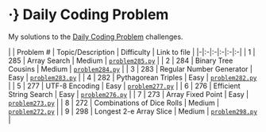 # ·} Daily Coding Problem 

My solutions to the [Daily Coding Problem](https://www.dailycodingproblem.com/) challenges. 

|  | Problem # | Topic/Description | Difficulty | Link to file |
|-|:-|:-|:-|:-|:-|
| 1 | 285 | Array Search | Medium | [`problem285.py`](https://github.com/nkhi/dailycodingproblem/blob/master/solutions/problem285.py) |
| 2 | 284 | Binary Tree Cousins | Medium | [`problem284.py`](https://github.com/nkhi/dailycodingproblem/blob/master/solutions/problem284.py) |
| 3 | 283 | Regular Number Generator | Easy | [`problem283.py`](https://github.com/nkhi/dailycodingproblem/blob/master/solutions/problem283.py) |
| 4 | 282 | Pythagorean Triples | Easy | [`problem282.py`](https://github.com/nkhi/dailycodingproblem/blob/master/solutions/problem282.py) |
| 5 | 277 | UTF-8 Encoding | Easy | [`problem277.py`](https://github.com/nkhi/dailycodingproblem/blob/master/solutions/problem277.py) |
| 6 | 276 | Efficient String Search | Easy | [`problem276.py`](https://github.com/nkhi/dailycodingproblem/blob/master/solutions/problem276.py) |
| 7 | 273 | Array Fixed Point | Easy | [`problem273.py`](https://github.com/nkhi/dailycodingproblem/blob/master/solutions/problem273.py) |
| 8 | 272 | Combinations of Dice Rolls | Medium | [`problem272.py`](https://github.com/nkhi/dailycodingproblem/blob/master/solutions/problem272.py) |
| 9 | 298 | Longest 2-e Array Slice | Medium | [`problem298.py`](https://github.com/nkhi/dailycodingproblem/blob/master/solutions/problem298.py) |